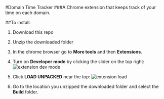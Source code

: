 #Domain Time Tracker
###A Chrome extension that keeps track of your time on each domain.

##To install:

1. Download this repo

2. Unzip the downloaded folder

3. In the chrome browser go to **More tools** and then **Extensions**.

4. Turn on **Developer mode** by clicking the slider on the top right:
![extension dev mode](https://user-images.githubusercontent.com/6424086/40699649-6804e5c6-638a-11e8-8f68-2db3e6cdbf13.png)

5. Click **LOAD UNPACKED** near the top:
![extension load](https://user-images.githubusercontent.com/6424086/40699651-6996a28a-638a-11e8-9459-6e8bf4e05389.png)

6. Go to the location you unzipped the downloaded folder and select the **Build** folder.
